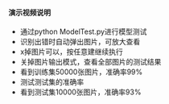 #### 演示视频说明
+ 通过python ModelTest.py进行模型测试
+ 识别出错时自动弹出图片，可放大查看
+ x掉图片可以，按任意建继续执行
+ 关掉图片输出模式，查看全部图片的测试结果
+ 看到训练集50000张图片，准确率99%
+ 测试测试集的准确率
+ 看到测试集10000张图片，准确率93%